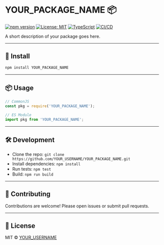 # YOUR_PACKAGE_NAME 📦

[![npm version](https://badge.fury.io/js/YOUR_PACKAGE_NAME.svg)](https://badge.fury.io/js/YOUR_PACKAGE_NAME)
[![License: MIT](https://img.shields.io/badge/License-MIT-yellow.svg)](https://opensource.org/licenses/MIT)
[![TypeScript](https://img.shields.io/badge/TypeScript-Ready-blue.svg)](https://www.typescriptlang.org/)
[![CI/CD](https://github.com/YOUR_USERNAME/YOUR_PACKAGE_NAME/actions/workflows/publish.yml/badge.svg)](https://github.com/YOUR_USERNAME/YOUR_PACKAGE_NAME/actions/workflows/publish.yml)

A short description of your package goes here.

---

## 🚀 Install

```bash
npm install YOUR_PACKAGE_NAME
```

---

## 📦 Usage

```js
// CommonJS
const pkg = require('YOUR_PACKAGE_NAME');

// ES Module
import pkg from 'YOUR_PACKAGE_NAME';
```

---

## 🛠️ Development

- Clone the repo: `git clone https://github.com/YOUR_USERNAME/YOUR_PACKAGE_NAME.git`
- Install dependencies: `npm install`
- Run tests: `npm test`
- Build: `npm run build`

---

## 🤝 Contributing

Contributions are welcome! Please open issues or submit pull requests.

---

## 📄 License

MIT © [YOUR_USERNAME](https://github.com/YOUR_USERNAME)
